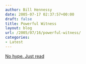 ```yaml
---
author: Bill Hennessy
date: 2005-07-17 02:37:57+00:00
draft: false
title: Powerful Witness
layout: blog
url: /2005/07/16/powerful-witness/
categories:
- Latest
---
```


[No hype.  Just read](https://afterabortion.blogspot.com/2005/07/back-to-screw-abstinence-party-hosted.html)
